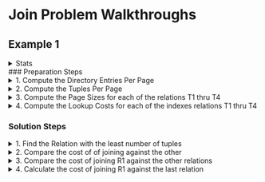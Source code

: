 # Join Problem Walkthroughs
## Example 1
<details> 
  <summary>Stats</summary><br /><p>  

|Fill Factor|Dir. Entry Size|Tuple Size|Page Size|    
|:---------:|:-------------:|:--------:|:-------:|  
|     0.5   |    5 bytes    | 100 bytes|400 bytes|

### Relations
| Attribute\Relation |T<sub>1</sub>|T<sub>2</sub>|T<sub>3</sub>|T<sub>4</sub>|   
|-------------------:|:--------:|:--------:|:--------:|:--------:|
|       Tuples       |  2000    |  20000   |    20    |  200000  |  
| Primary Hash Index |          |     ✓    |          |          |  
|Secondary Hash Index|     ✓    |          |          |          |  
| Primary Tree Index |          |          |    ✓     |     ✓    |  
|Secondary Tree Index|          |     ✓    |          |     ✓    |  
</p></details>
### Preparation Steps
<details> 
  <summary>1. Compute the Directory Entries Per Page</summary><br /><p>
   1.  floor(<sup>Page Size * Fill Factor</sup>&frasl;<sub>Dir Entry Size</sub>)  
   2.  floor(<sup>400 * 0.5</sup>&frasl;<sub>5</sub>) 
   3.  40 <sup>DEs</sup>&frasl;<sub>Page</sub>
   
|Fill Factor|Dir. Entry Size|Tuple Size|Page Size|DE/Page|    
|:---------:|:-------------:|:--------:|:-------:|:-----:|     
|     0.5   |    5 bytes    | 100 bytes|400 bytes|  40   |  
</p></details>

<details> 
  <summary>2. Compute the Tuples Per Page</summary><br /><p>
   1.  floor(<sup>Page Size * Fill Factor</sup>&frasl;<sub>Tuple Size</sub>) 
   2.  floor(<sup>400 * 0.5</sup>&frasl;<sub>100</sub>)  
   3.  2 <sup>Tups</sup>&frasl;<sub>Page</sub>

|Fill Factor|Dir. Entry Size|Tuple Size|Page Size|DE/Page|Tups/Page|    
|:---------:|:-------------:|:--------:|:-------:|:-----:|:-------:|   
|     0.5   |    5 bytes    | 100 bytes|400 bytes|  40   |    2    |  
</p></details>


<details> 
  <summary>3. Compute the Page Sizes for each of the relations T1 thru T4</summary><br /><p>
Note: we need to end up in units of pages!
   1.  T<sub>1</sub> = <sup>2000 Tuples</sup>&frasl;<sub>2 Tuples/Page</sub> = 1000 Pages  
   1.  T<sub>2</sub> = <sup>20000 Tuples</sup>&frasl;<sub>2 Tuples/Page</sub> = 10000 Pages  
   1.  T<sub>3</sub> = <sup>20 Tuples</sup>&frasl;<sub>2 Tuples/Page</sub> = 10 Pages  
   1.  T<sub>4</sub> = <sup>200000 Tuples</sup>&frasl;<sub>2 Tuples/Page</sub> = 100000 Pages  

| Attribute\Relation |T<sub>1</sub>|T<sub>2</sub>|T<sub>3</sub>|T<sub>4</sub>|        
|-------------------:|:--------:|:--------:|:--------:|:--------:|
|       Tuples       |  2000    |  20000   |    20    |  200000  | 
|       Pages        |  1000    |  10000   |    10    |  100000  |  
</p></details>


<details> 
  <summary>4. Compute the Lookup Costs for each of the indexes relations T1 thru T4</summary><br /><p>
Note: Costs is to lookup 1 tuple in page units!
1.  Equations
    1. Hash Index Cost = 1
    2. Primary Tree Index Cost = ceiling(log<sub>DE&frasl;Page</sub>(# of Relation Pages)) + 1
    3. Secondary Tree Index Cost = ceiling(log<sub>DE&frasl;Page</sub>(<sup># of Relation Tuples</sup>&frasl;<sub>DE/Page</sub>)) + 2
    4. Nested Loop = M + T*M\*N or M+T\*M\*C
    5. Hash Join Cost = M + N + (T\*M)(1)
2.  T1: Primary Tree Index = 3
    1.  ceiling(Log<sub>40</sub>(1000)) + 1 = ceiling(1.872) + 1 = 2 + 1 = 3 
3.  T2: Primary Hash Index = 1  
3.  T2: Secondary Tree Index = 4
    1.  ceiling(Log<sub>40</sub>(<sub>20000</sub>&frasl;<sub>40</sub>)) + 2 = 
    2.  ceiling(Log<sub>40</sub>(500)) + 1 = 
    3.  ceiling(1.68) + 2 = 2 + 2 = 4 
4.  T3: Primary Tree Index = 2
    1.  ceiling(Log<sub>40</sub>(10)) + 1 = ceiling(.624) + 1 = 1 + 1 = 2  
4.  T4: Primary Tree Index = 5
    1.  ceiling(Log<sub>40</sub>(100000)) + 1 = ceiling(3.12) + 1 = 4 + 1 = 5   
4.  T4: Secondary Tree Index = 5
    1.  ceiling(Log<sub>40</sub>(<sub>20000</sub>&frasl;<sub>40</sub>)) + 2 = 
    2.  ceiling(Log<sub>40</sub>(5000)) + 2 = 
    3.  ceiling(2.3) + 2 = 3 + 2 = 5  

| Attribute\Relation |T<sub>1</sub>|T<sub>2</sub>|T<sub>3</sub>|T<sub>4</sub>|      
|-------------------:|:--------:|:--------:|:--------:|:--------:|
|       Tuples       |  2000    |  20000   |    20    |  200000  | 
|       Pages        |  1000    |  10000   |    10    |  100000  |  
</p></details>
      
### Solution Steps

<details> 
  <summary>1. Find the Relation with the least number of tuples</summary><br /><p>
  T<sub>3</sub> &lt; T<sub>1</sub> &lt; T<sub>2</sub> &lt; T<sub>4</sub>
</p></details>


<details> 
  <summary>2. Compare the cost of of joining against the other</summary><br /><p>

| T<sub>3</sub> ⋈<sub>attr</sub> T<sub>X</sub> Cost   |    T<sub>1</sub>    |    T<sub>2</sub>    |    T<sub>4</sub>    |   
|-------------------------------:|:--------:|:--------:|:--------:| 
| Hash Inner Nested Loop         |     ✖    |10 + 20(1)|    ✖     |  
|Primary BTree Inner Nested Loop |10 + 20(3)|    ✖     |    ✖     |  
|Secondary BTree Inner Nested Loop|10 + 20(5)|    ✖     |10 + 20(5)|  
|Nested Loops                    |10 + 2(10)(2000)|10 + 2(10)(20000)|10 + 2(10)(200000)|   
|Hash Join                       |10+1000+20(1)|10+10000+20(1)|10+100000+20(1)|    

| T<sub>3</sub> ⋈<sub>attr</sub> T<sub>X</sub> Cost    |    T<sub>1</sub>    |    T<sub>2</sub>    |    T<sub>4</sub>    | 
|-------------------------------:|:--------:|:--------:|:--------:| 
| Hash Inner Nested Loop         |     ✖    |   30     |    ✖     |  
|Primary BTree Inner Nested Loop |    70    |    ✖     |   110    |  
|Secondary BTree Inner Nested Loop|    ✖    |    ✖     |   110    |  
|Nested Loops                    |40010     |400010    |4000010   |   
|Hash Join                       |1030      |10030     |100030    |   

We observe that the Index Nested Loop using the T2 Hash Index is the least costly operation with a 30 page cost.  
R<sub>1</sub> = T<sub>3</sub> Hash-INL T<sub>2</sub>
</p></details>

<details> 
  <summary>3. Compare the cost of joining R1 against the other relations</summary><br /><p>

| (T<sub>3</sub> ⋈<sub>attr</sub>T<sub>2</sub>) ⋈<sub>attr</sub> T<sub>X</sub> Cost   |    T<sub>1</sub>    |    T<sub>4</sub>    |   
|-------------------------------:|:--------:|:--------:|  
| Hash Inner Nested Loop         |     ✖    |    ✖     |  
|Primary BTree Inner Nested Loop |30 + 20(3)|30 + 20(3)|  
|Secondary BTree Inner Nested Loop|     ✖    |30 + 20(5)|  
|Nested Loops                    |30 + 2(10)(2000)|30 + 2(10)(200000)|   
|Hash Join                       |30+1000+20(1)|30+100000+20(1)|    

| (T<sub>3</sub> ⋈<sub>attr</sub>T<sub>2</sub>) ⋈<sub>attr</sub> T<sub>X</sub> Cost|  T<sub>1</sub>   |  T<sub>4</sub>    |   
|-------------------------------------------------:|:-----:|:------:|  
| Hash INL                                         |   ✖   |    ✖   |  
|Primary BTree INL                                 |90     |130     |  
|Secondary BTree INL                                |   ✖    |130     |  
|Nested Loops                                      |40030  |400030  |   
|Hash Join                                         |1050   |100050  | 
 We observe that the Index Nested Loop using the T1 Primary B-Tree Index is the least costly operation with a cumulative 90 page cost.  
R<sub>2</sub> = R<sub>1</sub> Primary-B-Tree-INL T<sub>1</sub>
</p></details>

<details> 
  <summary>4. Calculate the cost of joining R1 against the last relation</summary><br /><p>

| ((T<sub>3</sub> ⋈<sub>attr</sub>T<sub>2</sub>) ⋈<sub>attr</sub> T1) ⋈<sub>attr</sub> T<sub>4</sub> Cost|  T<sub>4</sub>   | 
|----------------------------------------------------------------------:|:-----:| 
| Hash INL                                                              |   ✖   |  
|Primary BTree INL                                                      |90 + 20(5)|  
|Secondary BTree INL                                                     |90 + 20(5)|  
|Nested Loops                                                           |90 + 2(10)(2000)|30 + 2(10)(200000)|   
|Hash Join                                                              |90+100000+20(1)|   

| ((T<sub>3</sub> ⋈<sub>attr</sub>T<sub>2</sub>) ⋈<sub>attr</sub> T1) ⋈<sub>attr</sub> T<sub>4</sub> Cost|  T<sub>4</sub>   | 
|----------------------------------------------------------------------:|:-----:| 
| Hash INL                                                              |   ✖   |  
|Primary BTree INL                                                      |190    |  
|Secondary BTree INL                                                    |190    |  
|Nested Loops                                                           |400090 |   
|Hash Join                                                              |100090 | 

We identify that an Index Nested Loop join using either the Primary B-Tree or Secondary B-Tree equivalently incur the least cost.  
We select the Primary B-Tree and formulate the final relation.  
R<sub>3</sub> = R<sub>2</sub> Primary-B-Tree-INL T<sub>4</sub> with estimated cost 190.
</p></details>
